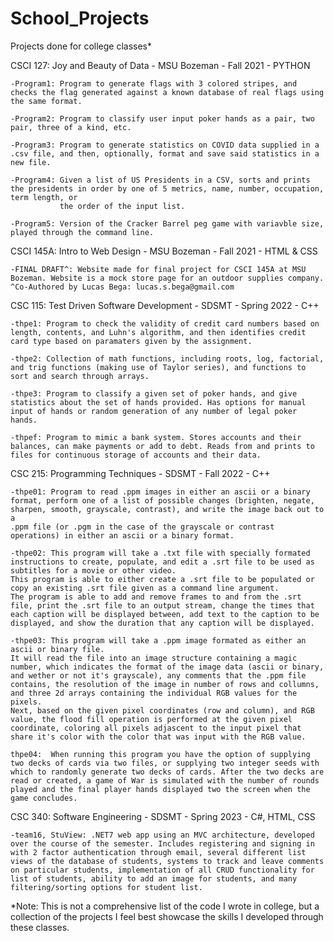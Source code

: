 # School_Projects
Projects done for college classes*


 
CSCI 127: Joy and Beauty of Data - MSU Bozeman - Fall 2021 - PYTHON

    -Program1: Program to generate flags with 3 colored stripes, and checks the flag generated against a known database of real flags using the same format.

    -Program2: Program to classify user input poker hands as a pair, two pair, three of a kind, etc.

    -Program3: Program to generate statistics on COVID data supplied in a .csv file, and then, optionally, format and save said statistics in a new file.

    -Program4: Given a list of US Presidents in a CSV, sorts and prints the presidents in order by one of 5 metrics, name, number, occupation, term length, or
               the order of the input list.

    -Program5: Version of the Cracker Barrel peg game with variavble size, played through the command line.



CSCI 145A: Intro to Web Design - MSU Bozeman - Fall 2021 - HTML & CSS

    -FINAL DRAFT^: Website made for final project for CSCI 145A at MSU Bozeman. Website is a mock store page for an outdoor supplies company.
    ^Co-Authored by Lucas Bega: lucas.s.bega@gmail.com



CSC 115: Test Driven Software Development - SDSMT - Spring 2022 - C++

    -thpe1: Program to check the validity of credit card numbers based on length, contents, and Luhn's algorithm, and then identifies credit card type based on paramaters given by the assignment.

    -thpe2: Collection of math functions, including roots, log, factorial, and trig functions (making use of Taylor series), and functions to sort and search through arrays.

    -thpe3: Program to classify a given set of poker hands, and give statistics about the set of hands provided. Has options for manual input of hands or random generation of any number of legal poker hands.

    -thpef: Program to mimic a bank system. Stores accounts and their balances, can make payments or add to debt. Reads from and prints to files for continuous storage of accounts and their data.
    


CSC 215: Programming Techniques - SDSMT - Fall 2022 - C++

    -thpe01: Program to read .ppm images in either an ascii or a binary format, perform one of a list of possible changes (brighten, negate, sharpen, smooth, grayscale, contrast), and write the image back out to a 
    .ppm file (or .pgm in the case of the grayscale or contrast operations) in either an ascii or a binary format.

    -thpe02: This program will take a .txt file with specially formated instructions to create, populate, and edit a .srt file to be used as subtitles for a movie or other video. 
    This program is able to either create a .srt file to be populated or copy an existing .srt file given as a command line argument.
    The program is able to add and remove frames to and from the .srt file, print the .srt file to an output stream, change the times that each caption will be displayed between, add text to the caption to be displayed, and show the duration that any caption will be displayed.

    -thpe03: This program will take a .ppm image formated as either an ascii or binary file.
    It will read the file into an image structure containing a magic number, which indicates the format of the image data (ascii or binary, and wether or not it's grayscale), any comments that the .ppm file contains, the resolution of the image in number of rows and collumns, and three 2d arrays containing the individual RGB values for the pixels. 
    Next, based on the given pixel coordinates (row and column), and RGB value, the flood fill operation is performed at the given pixel coordinate, coloring all pixels adjascent to the input pixel that share it's color with the color that was input with the RGB value. 

    thpe04:  When running this program you have the option of supplying two decks of cards via two files, or supplying two integer seeds with which to randomly generate two decks of cards. After the two decks are read or created, a game of War is simulated with the number of rounds played and the final player hands displayed two the screen when the game concludes.


CSC 340: Software Engineering - SDSMT - Spring 2023 - C#, HTML, CSS

    -team16, StuView: .NET7 web app using an MVC architecture, developed over the course of the semester. Includes registering and signing in with 2 factor authentication through email, several different list views of the database of students, systems to track and leave comments on particular students, implementation of all CRUD functionality for list of students, ability to add an image for students, and many filtering/sorting options for student list.
    



*Note: This is not a comprehensive list of the code I wrote in college, but a collection of the projects I feel best showcase the skills I developed through these classes.

